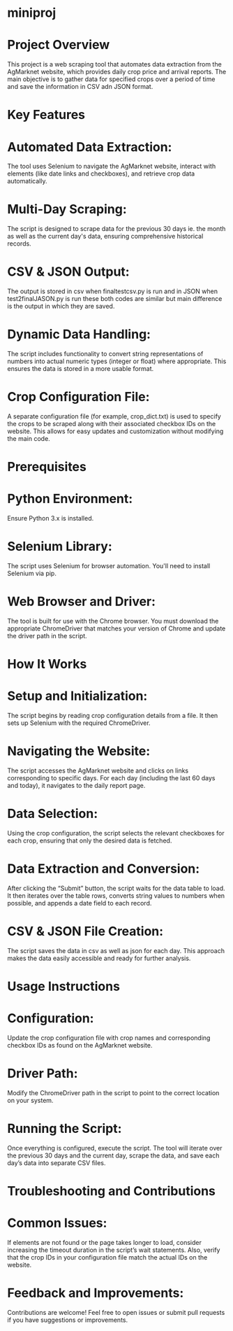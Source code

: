 # miniproj

# Project Overview

This project is a web scraping tool that automates data extraction from the AgMarknet website, which provides daily crop price and arrival reports. The main objective is to gather data for specified crops over a period of time and save the information in CSV adn JSON format.

# Key Features

# Automated Data Extraction:
The tool uses Selenium to navigate the AgMarknet website, interact with elements (like date links and checkboxes), and retrieve crop data automatically.

# Multi-Day Scraping:
The script is designed to scrape data for the previous 30 days ie. the month as well as the current day's data, ensuring comprehensive historical records.

# CSV & JSON Output:
The output is stored in csv when finaltestcsv.py is run and in JSON when test2finalJASON.py is run these both codes are similar but main difference is the output in which they are saved.

# Dynamic Data Handling:
The script includes functionality to convert string representations of numbers into actual numeric types (integer or float) where appropriate. This ensures the data is stored in a more usable format.

# Crop Configuration File:
A separate configuration file (for example, crop_dict.txt) is used to specify the crops to be scraped along with their associated checkbox IDs on the website. This allows for easy updates and customization without modifying the main code.

# Prerequisites

# Python Environment:
Ensure Python 3.x is installed.

# Selenium Library:
The script uses Selenium for browser automation. You'll need to install Selenium via pip.

# Web Browser and Driver:
The tool is built for use with the Chrome browser. You must download the appropriate ChromeDriver that matches your version of Chrome and update the driver path in the script.

# How It Works

# Setup and Initialization:
The script begins by reading crop configuration details from a file. It then sets up Selenium with the required ChromeDriver.

# Navigating the Website:
The script accesses the AgMarknet website and clicks on links corresponding to specific days. For each day (including the last 60 days and today), it navigates to the daily report page.

# Data Selection:
Using the crop configuration, the script selects the relevant checkboxes for each crop, ensuring that only the desired data is fetched.

# Data Extraction and Conversion:
After clicking the “Submit” button, the script waits for the data table to load. It then iterates over the table rows, converts string values to numbers when possible, and appends a date field to each record.

# CSV & JSON File Creation:
The script saves the data in csv as well as json for each day. This approach makes the data easily accessible and ready for further analysis.

# Usage Instructions

# Configuration:
Update the crop configuration file with crop names and corresponding checkbox IDs as found on the AgMarknet website.

# Driver Path:
Modify the ChromeDriver path in the script to point to the correct location on your system.

# Running the Script:
Once everything is configured, execute the script. The tool will iterate over the previous 30 days and the current day, scrape the data, and save each day’s data into separate CSV files.

# Troubleshooting and Contributions

# Common Issues:
If elements are not found or the page takes longer to load, consider increasing the timeout duration in the script’s wait statements. Also, verify that the crop IDs in your configuration file match the actual IDs on the website.

# Feedback and Improvements:
Contributions are welcome! Feel free to open issues or submit pull requests if you have suggestions or improvements.
